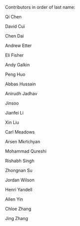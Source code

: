 Contributors in order of last name:

Qi Chen

David Cui

Chen Dai

Andrew Etter

Eli Fisher

Andy Galkin

Peng Huo

Abbas Hussain

Anirudh Jadhav

Jinsoo

Jianfei Li

Xin Liu

Carl Meadows

Arsen Mkrtchyan

Mohammad Qureshi

Rishabh Singh

Zhongnan Su

Jordan Wilson

Henri Yandell

Allen Yin

Chloe Zhang

Jing Zhang
